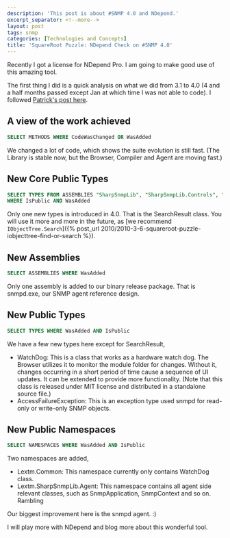 ```yaml
---
description: 'This post is about #SNMP 4.0 and NDepend.'
excerpt_separator: <!--more-->
layout: post
tags: snmp
categories: [Technologies and Concepts]
title: 'SquareRoot Puzzle: NDepend Check on #SNMP 4.0'
---
```

Recently I got a license for NDepend Pro. I am going to make good use of this amazing tool.

The first thing I did is a quick analysis on what we did from 3.1 to 4.0 (4 and a half months passed except Jan at which time I was not able to code). I followed [Patrick's post here](http://codebetter.com/blogs/patricksmacchia/archive/2009/05/21/a-quick-analyze-of-the-net-fx-v4-0-beta1.aspx).

<!--more-->

## A view of the work achieved

``` sql
SELECT METHODS WHERE CodeWasChanged OR WasAdded
```

We changed a lot of code, which shows the suite evolution is still fast. (The Library is stable now, but the Browser, Compiler and Agent are moving fast.)

## New Core Public Types

``` sql
SELECT TYPES FROM ASSEMBLIES "SharpSnmpLib", "SharpSnmpLib.Controls", "SharpSnmpLib.Mib"
WHERE IsPublic AND WasAdded
```

Only one new types is introduced in 4.0. That is the SearchResult class. You will use it more and more in the future, as [we recommend `IObjectTree.Search`]({% post_url 2010/2010-3-6-squareroot-puzzle-iobjecttree-find-or-search %}).

## New Assemblies

``` sql
SELECT ASSEMBLIES WHERE WasAdded
```

Only one assembly is added to our binary release package. That is snmpd.exe, our SNMP agent reference design.

## New Public Types

``` sql
SELECT TYPES WHERE WasAdded AND IsPublic
```

We have a few new types here except for SearchResult,

- WatchDog: This is a class that works as a hardware watch dog. The Browser utilizes it to monitor the module folder for changes. Without it, changes occurring in a short period of time cause a sequence of UI updates. It can be extended to provide more functionality. (Note that this class is released under MIT license and distributed in a standalone source file.)
- AccessFailureException: This is an exception type used snmpd for read-only or write-only SNMP objects.

## New Public Namespaces

``` sql
SELECT NAMESPACES WHERE WasAdded AND IsPublic
```

Two namespaces are added,

- Lextm.Common: This namespace currently only contains WatchDog class.
- Lextm.SharpSnmpLib.Agent: This namespace contains all agent side relevant classes, such as SnmpApplication, SnmpContext and so on.
  Rambling

Our biggest improvement here is the snmpd agent. :)

I will play more with NDepend and blog more about this wonderful tool.
